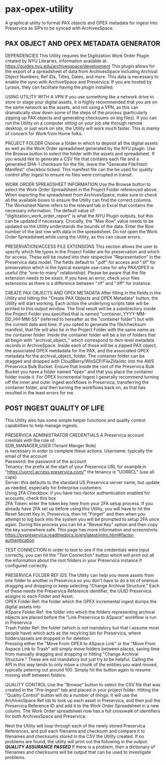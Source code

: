 # pax-opex-utility
A graphical utility to format PAX objects and OPEX metadata for ingest into Preservica as SIPs to be synced with ArchivesSpace.

PAX OBJECT AND OPEX METADATA GENERATOR
-----------------------------------------------------------
DEPENDENCIES
This Utility requires the Digitization Work Order Plugin created by NYU Libraries, information available at:
https://guides.nyu.edu/archivesspace/development
This plugin allows for the export of a spreadsheet of data from ArchivesSpace including Archival Object Numbers, Ref IDs, Titles, Dates, and more. This data is necessary to enable the sync with ArchiveSpace and Preservica. If you are hosted by Lyrasis, they can facilitate having the plugin installed.

USING UTILITY WITH A VPN
If you use something like a network drive to store or stage your digital assets, it is highly recommended that you are on the same network as the assets, and not using a VPN, as this can dramatically slow down some of the steps of the process (particularly zipping up PAX objects and generating checksums on big files). If you can run the Utility on a computer sitting on your job site through remote desktop, or just work on site, the Utility will work much faster. This is mainly of concern for Work from Home folks.

PROJECT FOLDER
Choose a folder in which to deposit all the digital assets as well as the Work Order spreadsheet generated by the NYU plugin. Use the Browse button to select the folder with the assets and spreadsheet. If you would like to generate a CSV file that contains each file and a generated SHA-1 checksum for the file, leave the "Generate File/Hash Manifest" checkbox ticked. This manifest file can the be used for quality control after ingest to ensure no files were corrupted in transit.

WORK ORDER SPREADSHEET INFORMATION
Use the Browse button to select the Work Order Spreadsheet in the Project Folder referenced above. When exporting the spreadsheet from ArchivesSpace, make sure to check all the available boxes to ensure the Utility can find the correct columns. The Worksheet Name refers to the relevant tab in Excel that contains the necessary information. The default  value of: "digitization_work_order_report" is what the NYU Plugin outputs, but this can be updated if necessary. Crucially, the "Max Row" value needs to be updated so the Utility understands the bounds of the data. Enter the Row number of the last row with data in the spreadsheet. Do not open the Work Order Spreadsheet while using the Utility, as this can cause errors.

PRESERVATION/ACCESS FILE EXTENSIONS
This section allows the user to specify which file types in the Project Folder are for preservation and which for access. These will be routed into their respective "Representation" in the Preservica data model. The fields default to ".pdf" for access and ".tif" for preservation which is the typical example use-case for why PAX/OPEX is useful (the "one-to-many" relationship). Please be aware that the file extension needs to be exact. If you have an error, check your files extensions as there is a difference between ".tif" and ".tiff" for instance.
          
CREATE PAX OBJECTS AND OPEX METADATA
After filling in the fields in the Utility and hitting the "Create PAX Objects and OPEX Metadata" button, the Utility will start working. Each action the underlying scripts take will be printed to this output window. The final result will be a subdirectory inside the Project Folder you specified that is named "container_YYYY-MM-DD_HH-MM-SS" (referred to hereafter as the "container folder") but with the current date and time. If you opted to generate the file/checksum manifest, that file will also be in the Project Folder with the same name as the container folder. Inside the container folder will be a list of folders that all begin with "archival_object_" which correspond to item level metadata records in ArchiveSpace. Inside each of those will be a zipped PAX object, the associated OPEX metdadata for the PAX, and the associated OPEX metadata for the archival_object_ folder. The container folder can be dragged and dropped with CloudBerry/WinSCP/FileZilla/etc into the AWS Preservica Bulk Bucket. Ensure that inside the root of the Preservica Bulk Bucket you have a folder named "opex" and that you place the container folder inside it. For OPEX Incremental Ingest I generally recommend turning off the inner and outer ingest workflows in Preservica, transferring the container folder, and then turning the workflows back on, as that has resulted in the least errors for me.

POST INGEST QUALITY OF LIFE
-----------------------------------------------------------
This Utility also has some simple helper functions and quality control capabilities to help manage ingests.

PRESERVICA ADMINISTRATOR CREDENTIALS
A Preservica account crentials with the role of:  
SDB_MANAGER_USER (Tenant Manger Role)  
is necessary in order to complete these actions. Username: typically the email of the account  
Password: the password of the account  
Tenancy: the prefix at the start of your Preservica URL for example in "https://uorrcl.access.preservica.com/" the tenancy is "UORRCL" (use all caps)  
Server: this defaults to the standard US Preservica server name, but update as needed, especially for Enterprise customers  
Using 2FA Checkbox: if you have two-factor authentication enabled for accounts, check this box  
2FA Token: enter the token key here from your 2FA setup process. If you already have 2FA set up before using this Utility, you will have to hit the Reset Secret Key in, Preservica, then hit "Forget" and then when you attempt to log back into the system you will be prompted to setup 2FA once again. During this process you can hit a "Reveal Key" option and then copy the key somewhere safe. This page has more information and screenshots:  
https://pypreservica.readthedocs.io/en/latest/intro.html#factor-authentication

TEST CONNECTION
In order to test to see if the credentials were input correctly, you can hit the "Test Connection" button which will print out all the information about the root folders in your Preservica instance if configured correctly.
          
PRESERVICA FOLDER REF IDS
The Utility can help you move assets from one folder to another in Preservica so you don't have to do a lot of onerous dragging and dropping or keep selecting "Change Archival Structure." Each of these needs the Preservica Reference identifier, the UUID Preservica assigns to each Folder and Asset.  
OPEX Folder Ref: the folder which the OPEX incremental ingest dumps the digital assets into  
ASpace Folder Ref: the folder into which the folders representing archival objects are placed before the "Link Preservica to ASpace" workflow is run in Preservica  
Trash Folder Ref: the folder (which is not mandatory but that I assume most people have) which acts as the recylcing bin for Preservica, where folders/assets are dropped in for deletion  
Pressing either the "Move From OPEX to ASpace Link" or the "Move From Aspace Link to Trash" will simply move folders between places, saving time from manually dragging and dropping or hitting "Change Archival Structure." These are not mandatory but just try to be helpful. Calling the API in this way tends to only move a chunk of the entities you want moved, typically petering out around 100. Simply hit the button again to resume moving stuff between folders.

QUALITY CONTROL
Use the "Browse" button to select the CSV file that was created in the "Pre-Ingest" tab and placed in your project folder. Hitting the "Quality Control" button will do a number of things. It will use the ArchivesSpace Ref ids to look up each asset in Preservica, and then pull the Preservica Reference ID and add it to the Work Order Spreadsheet in a new column. The Work Order spreadsheet now has a full crosswalk of identifiers for both ArchivesSpace and Preservica.
          
Next the Utility will loop through each of the newly stored Preservica References, and pull each filename and checksum and compare it to filenames and checksums stored in the CSV the Utility created. If no problems are found, the utility will print out the following in the output:
***QUALITY ASSURANCE PASSED***
If there is a problem, then a dictionary of filenames and checksums will be output that can be used to investigate problems.
